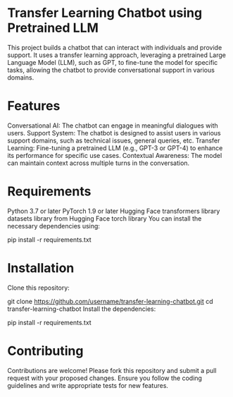 # Transfer Learning Chatbot using Pretrained LLM
This project builds a chatbot that can interact with individuals and provide support. It uses a transfer learning approach, leveraging a pretrained Large Language Model (LLM), such as GPT, to fine-tune the model for specific tasks, allowing the chatbot to provide conversational support in various domains.

# Features
Conversational AI: The chatbot can engage in meaningful dialogues with users.
Support System: The chatbot is designed to assist users in various support domains, such as technical issues, general queries, etc.
Transfer Learning: Fine-tuning a pretrained LLM (e.g., GPT-3 or GPT-4) to enhance its performance for specific use cases.
Contextual Awareness: The model can maintain context across multiple turns in the conversation.

# Requirements
Python 3.7 or later
PyTorch 1.9 or later
Hugging Face transformers library
datasets library from Hugging Face
torch library
You can install the necessary dependencies using:

pip install -r requirements.txt
# Installation
Clone this repository:

git clone https://github.com/username/transfer-learning-chatbot.git
cd transfer-learning-chatbot
Install the dependencies:

pip install -r requirements.txt

# Contributing
Contributions are welcome! Please fork this repository and submit a pull request with your proposed changes. Ensure you follow the coding guidelines and write appropriate tests for new features.
